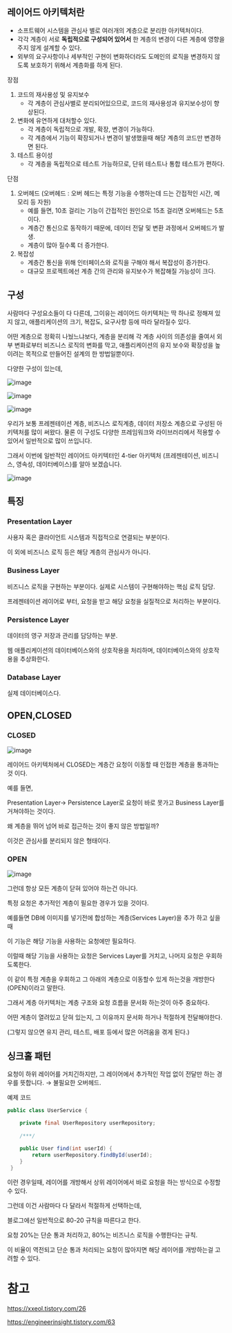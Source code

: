 ## 레이어드 아키텍처란

- 소프트웨어 시스템을 관심사 별로 여러개의 계층으로 분리한 아키텍처이다.
- 각각 계층이 서로 **독립적으로 구성되어 있어서** 한 계층의 변경이 다른 계층에 영향을 주지 않게 설계할 수 있다.
- 외부의 요구사항이나 세부적인 구현이 변화하더라도 도메인의 로직을 변경하지 않도록 보호하기 위해서 계층화를 하게 된다.

장점

1. 코드의 재사용성 및 유지보수
    - 각 계층이 관심사별로 분리되어있으므로, 코드의 재사용성과 유지보수성이 향상된다.
2. 변화에 유연하게 대처할수 있다.
    - 각 계층이 독립적으로 개발, 확장, 변경이 가능하다.
    - 각 계층에서 기능이 확장되거나 변경이 발생했을때 해당 계층의 코드만 변경하면 된다.
3. 테스트 용이성
    - 각 계층을 독립적으로 테스트 가능하므로, 단위 테스트나 통합 테스트가 편하다.

단점

1. 오버헤드 (오버헤드 : 오버 헤드는 특정 기능을 수행하는데 드는 간접적인 시간, 메모리 등 자원)
    - 예를 들면, 10초 걸리는 기능이 간접적인 원인으로 15초 걸리면 오버헤드는 5초이다.
    - 계층간 통신으로 동작하기 때문에, 데이터 전달 및 변환 과정에서 오버헤드가 발생.
    - 계층이 많아 질수록 더 증가한다.
2. 복잡성
    - 계층간 통신을 위해 인터페이스와 로직을 구해야 해서 복잡성이 증가한다.
    - 대규모 프로젝트에선 계층 간의 관리와 유지보수가 복잡해질 가능성이 크다.

## 구성

사람마다 구성요소들이 다 다른데, 그이유는 레이어드 아키텍처는 딱 하나로 정해져 있지 않고, 애플리케이션의 크기, 복잡도, 요구사항 등에 따라 달라질수 있다.

어떤 계층으로 정확히 나눴느냐보다, 계층을 분리해 각 계층 사이의 의존성을 줄여서 외부 변화로부터 비즈니스 로직의 변화를 막고, 애플리케이션의 유지 보수와 확장성을 높이려는 목적으로 만들어진 설계의 한 방법일뿐이다.

다양한 구성이 있는데,

![image](https://github.com/mo2-Study-Group/StudyGroup/assets/70151275/aa42e7f4-24e2-4003-897a-9476a629a5a5)

![image](https://github.com/mo2-Study-Group/StudyGroup/assets/70151275/d1ec3b61-2747-4b29-a479-9edc047ee90c)

![image](https://github.com/mo2-Study-Group/StudyGroup/assets/70151275/1126f168-0302-4256-8431-742060ded549)

우리가 보통 프레젠테이션 계층, 비즈니스 로직계층, 데이터 저장소 계층으로 구성된 아키텍처를 많이 써왔다. 물론 이 구성도 다양한 프레임워크와 라이브러리에서 적용할 수 있어서 일반적으로 많이 쓰입니다.

그래서 이번에 일반적인 레이어드 아키텍터인 4-tier 아키텍처 (프레젠테이션, 비즈니스, 영속성, 데이터베이스)를 알아 보겠습니다.

![image](https://github.com/mo2-Study-Group/StudyGroup/assets/70151275/3dd802a6-ebfd-40cc-9247-163bbc8697c8)

## 특징

### Presentation Layer

사용자 혹은 클라이언트 시스템과 직접적으로 연결되는 부분이다.

이 외에 비즈니스 로직 등은 해당 계층의 관심사가 아니다.

### Business Layer

비즈니스 로직을 구현하는 부분이다. 실제로 시스템이 구현해야하는 핵심 로직 담당.

프레젠테이션 레이어로 부터, 요청을 받고 해당 요청을 실질적으로 처리하는 부분이다.

### Persistence Layer

데이터의 영구 저장과 관리를 담당하는 부분.

웹 애플리케이션의 데이터베이스와의 상호작용을 처리하며, 데이터베이스와의 상호작용을 추상화한다.

### Database Layer

실제 데이터베이스다.

## OPEN,CLOSED

### CLOSED

![image](https://github.com/mo2-Study-Group/StudyGroup/assets/70151275/afc08705-0a20-4073-bc7d-c53c3d605608)

레이어드 아키텍처에서 CLOSED는  계층간 요청이 이동할 때 인접한 계층을 통과하는 것 이다.

예를 들면,

Presentation Layer→ Persistence Layer로 요청이 바로 못가고 Business Layer를 거쳐야하는 것이다.

왜 계층을 뛰어 넘어 바로 접근하는 것이 좋지 않은 방법일까?

이것은 관심사를 분리되지 않은 형태이다.

### OPEN

![image](https://github.com/mo2-Study-Group/StudyGroup/assets/70151275/6600f4f9-c001-4e2e-b994-01349f48739c)

그런데 항상 모든 계층이 닫혀 있어야 하는건 아니다.

특정 요청은 추가적인 계층이 필요한 경우가 있을 것이다.

예를들면 DB에 이미지를 넣기전에 합성하는 계층(Services Layer)을 추가 하고 싶을때

이 기능은 해당 기능을 사용하는 요청에만 필요하다.

이럴때 해당 기능을 사용하는 요청은 Services Layer를 거치고, 나머지 요청은 우회하도록한다.

이 같이 특정 계층을 우회하고 그 아래의 계층으로 이동할수 있게 하는것을 개방한다(OPEN)이라고 말한다.

그래서 계층 아키텍처는 계층 구조와 요청 흐름을 문서화 하는것이 아주 중요하다.

어떤 계층이 열려있고 닫혀 있는지, 그 이유까지 문서화 하거나 적절하게 전달해야한다.

(그렇지 않으면 유지 관리, 테스트, 배포 등에서 많은 어려움을 겪게 된다.)

## 싱크홀 패턴

요청이 하위 레이어를 거치긴하지만, 그 레이어에서 추가적인 작업 없이 전달만 하는 경우를 뜻합니다. → 불필요한 오버헤드.

예제 코드

```java
public class UserService {

	private final UserRepository userRepository;
    
    /***/
    
    public User find(int userId) {
    	return userRepository.findById(userId);
    }
 }
```

이런 경우일때, 레이어를 개방해서 상위 레이어에서 바로 요청을 하는 방식으로 수정할 수 있다.

그런데 이건 사람마다 다 달라서 적절하게 선택하는데,

블로그에선 일반적으로 80-20 규칙을 따른다고 한다.

요청 20%는 단순 통과 처리하고, 80%는 비즈니스 로직을 수행한다는 규칙.

이 비율이 역전되고 단순 통과 처리되는 요청이 많아지면 해당 레이어를 개방하는걸 고려할 수 있다.

# 참고

https://xxeol.tistory.com/26

https://engineerinsight.tistory.com/63
